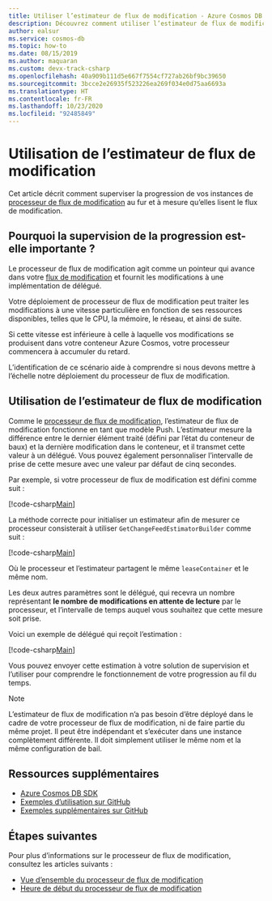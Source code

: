 ```yaml
---
title: Utiliser l’estimateur de flux de modification - Azure Cosmos DB
description: Découvrez comment utiliser l’estimateur de flux de modification pour analyser la progression de votre processeur de flux de modification.
author: ealsur
ms.service: cosmos-db
ms.topic: how-to
ms.date: 08/15/2019
ms.author: maquaran
ms.custom: devx-track-csharp
ms.openlocfilehash: 40a909b111d5e667f7554cf727ab26bf9bc39650
ms.sourcegitcommit: 3bcce2e26935f523226ea269f034e0d75aa6693a
ms.translationtype: HT
ms.contentlocale: fr-FR
ms.lasthandoff: 10/23/2020
ms.locfileid: "92485849"
---
```

# <a name="use-the-change-feed-estimator"></a>Utilisation de l’estimateur de flux de modification

Cet article décrit comment superviser la progression de vos instances de [processeur de flux de modification](./change-feed-processor.md) au fur et à mesure qu’elles lisent le flux de modification.

## <a name="why-is-monitoring-progress-important"></a>Pourquoi la supervision de la progression est-elle importante ?

Le processeur de flux de modification agit comme un pointeur qui avance dans votre [flux de modification](./change-feed.md) et fournit les modifications à une implémentation de délégué. 

Votre déploiement de processeur de flux de modification peut traiter les modifications à une vitesse particulière en fonction de ses ressources disponibles, telles que le CPU, la mémoire, le réseau, et ainsi de suite.

Si cette vitesse est inférieure à celle à laquelle vos modifications se produisent dans votre conteneur Azure Cosmos, votre processeur commencera à accumuler du retard.

L’identification de ce scénario aide à comprendre si nous devons mettre à l’échelle notre déploiement du processeur de flux de modification.

## <a name="implement-the-change-feed-estimator"></a>Utilisation de l’estimateur de flux de modification

Comme le [processeur de flux de modification](./change-feed-processor.md), l’estimateur de flux de modification fonctionne en tant que modèle Push. L’estimateur mesure la différence entre le dernier élément traité (défini par l’état du conteneur de baux) et la dernière modification dans le conteneur, et il transmet cette valeur à un délégué. Vous pouvez également personnaliser l’intervalle de prise de cette mesure avec une valeur par défaut de cinq secondes.

Par exemple, si votre processeur de flux de modification est défini comme suit :

[!code-csharp[Main](~/samples-cosmosdb-dotnet-v3/Microsoft.Azure.Cosmos.Samples/Usage/ChangeFeed/Program.cs?name=StartProcessorEstimator)]

La méthode correcte pour initialiser un estimateur afin de mesurer ce processeur consisterait à utiliser `GetChangeFeedEstimatorBuilder` comme suit :

[!code-csharp[Main](~/samples-cosmosdb-dotnet-v3/Microsoft.Azure.Cosmos.Samples/Usage/ChangeFeed/Program.cs?name=StartEstimator)]

Où le processeur et l’estimateur partagent le même `leaseContainer` et le même nom.

Les deux autres paramètres sont le délégué, qui recevra un nombre représentant **le nombre de modifications en attente de lecture** par le processeur, et l’intervalle de temps auquel vous souhaitez que cette mesure soit prise.

Voici un exemple de délégué qui reçoit l’estimation :

[!code-csharp[Main](~/samples-cosmosdb-dotnet-v3/Microsoft.Azure.Cosmos.Samples/Usage/ChangeFeed/Program.cs?name=EstimationDelegate)]

Vous pouvez envoyer cette estimation à votre solution de supervision et l’utiliser pour comprendre le fonctionnement de votre progression au fil du temps.

> [!NOTE]
> L’estimateur de flux de modification n’a pas besoin d’être déployé dans le cadre de votre processeur de flux de modification, ni de faire partie du même projet. Il peut être indépendant et s’exécuter dans une instance complètement différente. Il doit simplement utiliser le même nom et la même configuration de bail.

## <a name="additional-resources"></a>Ressources supplémentaires

* [Azure Cosmos DB SDK](sql-api-sdk-dotnet.md)
* [Exemples d’utilisation sur GitHub](https://github.com/Azure/azure-cosmos-dotnet-v3/tree/master/Microsoft.Azure.Cosmos.Samples/Usage/ChangeFeed)
* [Exemples supplémentaires sur GitHub](https://github.com/Azure-Samples/cosmos-dotnet-change-feed-processor)

## <a name="next-steps"></a>Étapes suivantes

Pour plus d’informations sur le processeur de flux de modification, consultez les articles suivants :

* [Vue d’ensemble du processeur de flux de modification](change-feed-processor.md)
* [Heure de début du processeur de flux de modification](./change-feed-processor.md#starting-time)